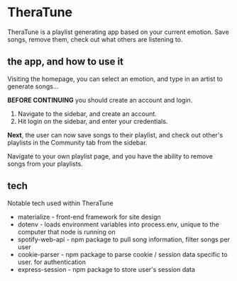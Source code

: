 # TheraTune
TheraTune is a playlist generating app based on your current emotion. Save songs, remove them, check out what others are listening to.

## the app, and how to use it
Visiting the homepage, you can select an emotion, and type in an artist to generate songs...

**BEFORE CONTINUING** you should create an account and login.
1. Navigate to the sidebar, and create an account.
2. Hit login on the sidebar, and enter your credentials.

**Next**, the user can now save songs to their playlist, and check out other's playlists in the Community tab from the sidebar.

Navigate to your own playlist page, and you have the ability to remove songs from your playlists.

## tech
Notable tech used within TheraTune
* materialize - front-end framework for site design
* dotenv - loads environment variables into process.env, unique to the computer that node is running on
* spotify-web-api - npm package to pull song information, filter songs per user
* cookie-parser - npm package to parse cookie / session data specific to user. for authentication
* express-session - npm package to store user's session data